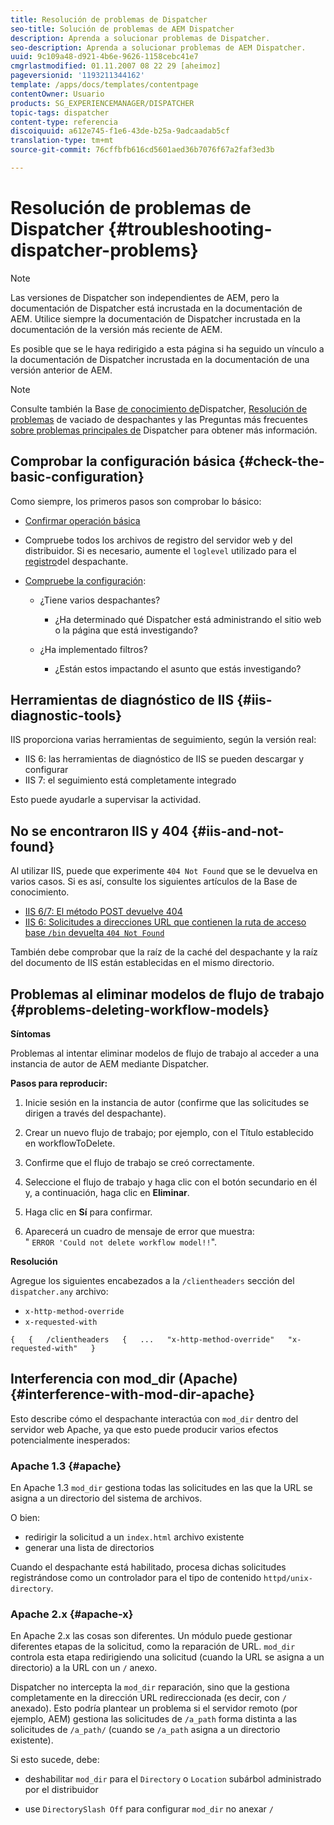 ```yaml
---
title: Resolución de problemas de Dispatcher
seo-title: Solución de problemas de AEM Dispatcher
description: Aprenda a solucionar problemas de Dispatcher.
seo-description: Aprenda a solucionar problemas de AEM Dispatcher.
uuid: 9c109a48-d921-4b6e-9626-1158cebc41e7
cmgrlastmodified: 01.11.2007 08 22 29 [aheimoz]
pageversionid: '1193211344162'
template: /apps/docs/templates/contentpage
contentOwner: Usuario
products: SG_EXPERIENCEMANAGER/DISPATCHER
topic-tags: dispatcher
content-type: referencia
discoiquuid: a612e745-f1e6-43de-b25a-9adcaadab5cf
translation-type: tm+mt
source-git-commit: 76cffbfb616cd5601aed36b7076f67a2faf3ed3b

---
```



# Resolución de problemas de Dispatcher {#troubleshooting-dispatcher-problems}

>[!NOTE]
>
>Las versiones de Dispatcher son independientes de AEM, pero la documentación de Dispatcher está incrustada en la documentación de AEM. Utilice siempre la documentación de Dispatcher incrustada en la documentación de la versión más reciente de AEM.
>
>Es posible que se le haya redirigido a esta página si ha seguido un vínculo a la documentación de Dispatcher incrustada en la documentación de una versión anterior de AEM.

>[!NOTE]
>
>Consulte también la Base [de conocimiento de](https://helpx.adobe.com/cq/kb/index/dispatcher.html)Dispatcher, [Resolución de problemas](https://helpx.adobe.com/adobe-cq/kb/troubleshooting-dispatcher-flushing-issues.html) de vaciado de despachantes y las Preguntas más frecuentes [sobre problemas principales de](dispatcher-faq.md) Dispatcher para obtener más información.

## Comprobar la configuración básica {#check-the-basic-configuration}

Como siempre, los primeros pasos son comprobar lo básico:

* [Confirmar operación básica](#ConfirmBasicOperation)
* Compruebe todos los archivos de registro del servidor web y del distribuidor. Si es necesario, aumente el `loglevel` utilizado para el [registro](#Logging)del despachante.

* [Compruebe la configuración](#ConfiguringtheDispatcher):

   * ¿Tiene varios despachantes?

      * ¿Ha determinado qué Dispatcher está administrando el sitio web o la página que está investigando?
   * ¿Ha implementado filtros?

      * ¿Están estos impactando el asunto que estás investigando?


## Herramientas de diagnóstico de IIS {#iis-diagnostic-tools}

IIS proporciona varias herramientas de seguimiento, según la versión real:

* IIS 6: las herramientas de diagnóstico de IIS se pueden descargar y configurar
* IIS 7: el seguimiento está completamente integrado

Esto puede ayudarle a supervisar la actividad.

## No se encontraron IIS y 404 {#iis-and-not-found}

Al utilizar IIS, puede que experimente `404 Not Found` que se le devuelva en varios casos. Si es así, consulte los siguientes artículos de la Base de conocimiento.

* [IIS 6/7: El método POST devuelve 404](https://helpx.adobe.com/dispatcher/kb/IIS6IsapiFilters.html)
* [IIS 6: Solicitudes a direcciones URL que contienen la ruta de acceso base `/bin` devuelta `404 Not Found`](https://helpx.adobe.com/dispatcher/kb/RequestsToBinDirectoryFailInIIS6.html)

También debe comprobar que la raíz de la caché del despachante y la raíz del documento de IIS están establecidas en el mismo directorio.

## Problemas al eliminar modelos de flujo de trabajo {#problems-deleting-workflow-models}

**Síntomas**

Problemas al intentar eliminar modelos de flujo de trabajo al acceder a una instancia de autor de AEM mediante Dispatcher.

**Pasos para reproducir:**

1. Inicie sesión en la instancia de autor (confirme que las solicitudes se dirigen a través del despachante).
1. Crear un nuevo flujo de trabajo; por ejemplo, con el Título establecido en workflowToDelete.
1. Confirme que el flujo de trabajo se creó correctamente.
1. Seleccione el flujo de trabajo y haga clic con el botón secundario en él y, a continuación, haga clic en **Eliminar**.

1. Haga clic en **Sí** para confirmar.
1. Aparecerá un cuadro de mensaje de error que muestra:\
   " `ERROR 'Could not delete workflow model!!`".

**Resolución**

Agregue los siguientes encabezados a la `/clientheaders` sección del `dispatcher.any` archivo:

* `x-http-method-override`
* `x-requested-with`

`{  
{  
/clientheaders  
{  
...  
"x-http-method-override"  
"x-requested-with"  
}`

## Interferencia con mod_dir (Apache) {#interference-with-mod-dir-apache}

Esto describe cómo el despachante interactúa con `mod_dir` dentro del servidor web Apache, ya que esto puede producir varios efectos potencialmente inesperados:

### Apache 1.3 {#apache}

En Apache 1.3 `mod_dir` gestiona todas las solicitudes en las que la URL se asigna a un directorio del sistema de archivos.

O bien:

* redirigir la solicitud a un `index.html` archivo existente
* generar una lista de directorios

Cuando el despachante está habilitado, procesa dichas solicitudes registrándose como un controlador para el tipo de contenido `httpd/unix-directory`.

### Apache 2.x {#apache-x}

En Apache 2.x las cosas son diferentes. Un módulo puede gestionar diferentes etapas de la solicitud, como la reparación de URL. `mod_dir` controla esta etapa redirigiendo una solicitud (cuando la URL se asigna a un directorio) a la URL con un `/` anexo.

Dispatcher no intercepta la `mod_dir` reparación, sino que la gestiona completamente en la dirección URL redireccionada (es decir, con `/` anexado). Esto podría plantear un problema si el servidor remoto (por ejemplo, AEM) gestiona las solicitudes de `/a_path` forma distinta a las solicitudes de `/a_path/` (cuando se `/a_path` asigna a un directorio existente).

Si esto sucede, debe:

* deshabilitar `mod_dir` para el `Directory` o `Location` subárbol administrado por el distribuidor

* use `DirectorySlash Off` para configurar `mod_dir` no anexar `/`
